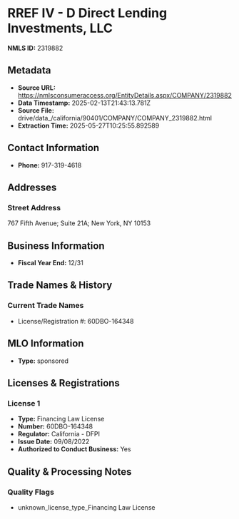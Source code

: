 # RREF IV - D Direct Lending Investments, LLC

**NMLS ID:** 2319882

## Metadata
- **Source URL:** https://nmlsconsumeraccess.org/EntityDetails.aspx/COMPANY/2319882
- **Data Timestamp:** 2025-02-13T21:43:13.781Z
- **Source File:** drive/data_/california/90401/COMPANY/COMPANY_2319882.html
- **Extraction Time:** 2025-05-27T10:25:55.892589

## Contact Information
- **Phone:** 917-319-4618

## Addresses
### Street Address
767 Fifth Avenue; Suite 21A; New York, NY 10153

## Business Information
- **Fiscal Year End:** 12/31

## Trade Names & History
### Current Trade Names
- License/Registration #: 60DBO-164348

## MLO Information
- **Type:** sponsored

## Licenses & Registrations

### License 1
- **Type:** Financing Law License
- **Number:** 60DBO-164348
- **Regulator:** California - DFPI
- **Issue Date:** 09/08/2022
- **Authorized to Conduct Business:** Yes

## Quality & Processing Notes
### Quality Flags
- unknown_license_type_Financing Law License
